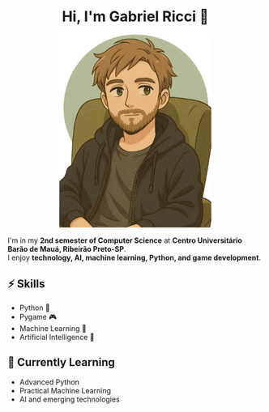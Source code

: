 <div align="center">

<p style="font-size: 2em; font-weight: bold; margin-bottom: 0;">Hi, I'm Gabriel Ricci 👋</p>
<br style="line-height: 1px;" />
<img src="avatar_image.png" alt="avatar_image" width="300"/>

</div>

I'm in my **2nd semester of Computer Science** at **Centro Universitário Barão de Mauá, Ribeirão Preto-SP**.  
I enjoy **technology, AI, machine learning, Python, and game development**.

## ⚡ Skills
- Python 🐍
- Pygame 🎮
- Machine Learning 🤖
- Artificial Intelligence 🧠

## 🌱 Currently Learning
- Advanced Python
- Practical Machine Learning
- AI and emerging technologies
